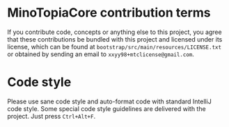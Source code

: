 # MinoTopiaCore contribution terms

If you contribute code, concepts or anything else to this project, you agree that these contributions be bundled with
this project and licensed under its license, which can be found at `bootstrap/src/main/resources/LICENSE.txt` or
obtained by sending an email to `xxyy98+mtclicense@gmail.com`.

# Code style

Please use sane code style and auto-format code with standard IntelliJ code style. Some special code style guidelines are delivered with the project. Just press `Ctrl+Alt+F`.